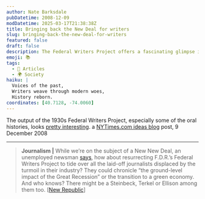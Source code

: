 ```yaml
---
author: Nate Barksdale
pubDatetime: 2008-12-09
modDatetime: 2025-03-17T21:38:38Z
title: Bringing back the New Deal for writers
slug: bringing-back-the-new-deal-for-writers
featured: false
draft: false
description: The Federal Writers Project offers a fascinating glimpse into history, highlighting a call to revive such initiatives for modern journalists affected by economic downturns.
emoji: 📚
tags:
  - 📖 Articles
  - 🌍 Society
haiku: |
  Voices of the past,  
  Writers weave through modern woes,  
  History reborn.
coordinates: [40.7128, -74.0060]
---
```


The output of the 1930s Federal Writers Project, especially some of the oral histories, looks [pretty interesting](http://books.google.com/books?lr=&ei=1t4-SbSrLIX6kgTC5fjWBw&q=inauthor:%22+Federal+Writers%27+Project%22&as_brr=0&sa=N&start=40). a [NYTimes.com ideas blog](http://ideas.blogs.nytimes.com/2008/12/09/am-edition-a-new-deal-program-for-writers/) post, 9 December 2008

---

> **Journalism |** While we’re on the subject of a New New Deal, an unemployed newsman [says](http://web.archive.org/web/20090216165031/http://www.tnr.com:80/politics/story.html?id=428819dc-f4bf-4db3-a6e8-1b601c8fe273), how about resurrecting F.D.R.’s Federal Writers Project to tide over all the laid-off journalists displaced by the turmoil in their industry? They could chronicle “the ground-level impact of the Great Recession” or the transition to a green economy. And who knows? There might be a Steinbeck, Terkel or Ellison among them too. [[New Republic](http://web.archive.org/web/20090216165031/http://www.tnr.com:80/politics/story.html?id=428819dc-f4bf-4db3-a6e8-1b601c8fe273)]
